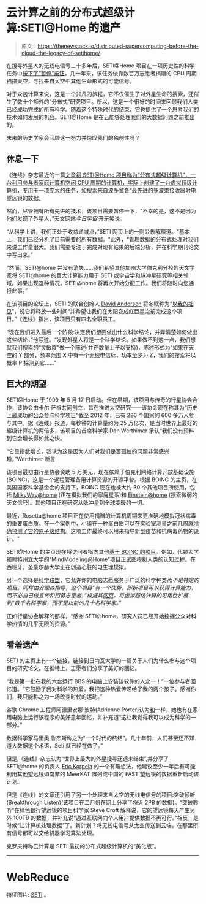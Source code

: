 # 云计算之前的分布式超级计算:SETI@Home 的遗产

> 原文：<https://thenewstack.io/distributed-supercomputing-before-the-cloud-the-legacy-of-setihome/>

在搜寻外星人的无线电信号二十多年后，SETI@Home 项目在一项历史性的科学任务中[按下了“暂停”按钮](https://setiathome.ssl.berkeley.edu/)，几十年来，该任务依靠数百万志愿者捐赠的 CPU 周期扫描天空，寻找来自太空中其他生命形式的可能信号。

对于众包计算来说，这是一个非凡的旅程，它不仅催生了对外星生命的搜索，还催生了数十个额外的“分布式”研究项目。所以，这是一个很好的时间来回顾我们人类已经成功完成的所有科学。随着这个特殊时代的结束，它也提供了一个思考我们的技术如何发展的机会。SETI@Home 是在云能够处理我们的大数据问题之前推出的。

未来的历史学家会回顾这一努力并惊叹我们的独创性吗？

## 休息一下

《连线》杂志最近的一篇[文章将 SETI@Home 项目称为“分布式超级计算机”，一台利用参与者家庭计算机空闲 CPU 周期的计算机，实际上创建了一台虚拟超级计算机，专用于一项庞大的任务，如搜索来自波多黎各“](https://www.wired.com/story/setihome-is-over-but-the-search-for-alien-life-continues/)[最先进的多波束接收器](https://www.planetary.org/explore/projects/seti/setihome.html)射电望远镜的数据。

然而，尽管拥有所有先进的技术，该项目需要暂停一下，“不幸的是，这不是因为他们发现了外星人，”天文网站*今日宇宙* 开玩笑说。

“从科学上讲，我们正处于收益递减点，”SETI 网页上的一则公告解释道。"基本上，我们已经分析了目前需要的所有数据。"此外，“管理数据的分布式处理对我们来说工作量很大。我们需要专注于完成对现有结果的后端分析，并在科学期刊论文中写出来。”

“然而，SETI@home 并没有消失……我们希望其他加州大学伯克利分校的天文学家将 SETI@home 的巨大计算能力用于 SETI 或宇宙学和脉冲星研究等相关领域。如果出现这种情况，SETI@home 将再次开始分配工作。我们将随时向您通报此事。”

在该项目的论坛上，SETI 的联合创始人 [David Anderson](https://seti.berkeley.edu/people/David.html) 将冬眠称为“[以我的拙见](https://setiathome.berkeley.edu/forum_thread.php?id=85311&postid=2036357#2036357)”，说它将释放一些时间“并希望让我们在太阳变成红巨星之前完成这个项目。”《连线》指出，该项目只有四名全职员工。

“现在我们进入最后一个阶段:决定我们想要做出什么科学结论，并弄清楚如何做出这些结论，”他写道。“发现外星人将是一个科学结论。如果做不到这一点，我们想就我们搜索的“灵敏度”做一个陈述(并在数量上予以支持)，陈述形式为“如果在天空的 Y 部分，频率范围 X 中有一个无线电信标，功率至少为 Z，我们的搜索将以概率 P 探测到它……”

## 巨大的期望

SETI@Home 于 1999 年 5 月 17 日启动。但在早期，该项目与传奇的行星协会合作，该协会由卡尔·萨根共同创立，旨在推进太空研究——该协会现在称其为“历史上最成功的[公众参与科学项目](https://www.planetary.org/explore/projects/seti/seti-at-home.html)”截至 2012 年，已有 226 个国家的 600 多万人参与其中。据《连线》报道，每秒钟的计算量约为 25 万亿次，是当时世界上最好的超级计算机的两倍多，该项目的首席科学家 Dan Werthimer 承认“我们没有预料到它会增长得如此之快。

“它呈指数增长，我认为这是因为人们对我们是否孤独的问题非常感兴趣，”Werthimer 断言

该项目最初由行星协会资助 5 万美元，现在依赖于伯克利网络计算开放基础设施(BOINC)，这是一个远程管理备用计算资源的开源平台。根据 BOINC 的主页，在美国国家科学基金会的支持下，BOINC 现在也被大约 30 个其他项目所使用，包括 [MilkyWay@home](https://milkyway.cs.rpi.edu/milkyway/) (正在模拟我们的家庭星系)和 [Einstein@home](https://einsteinathome.org/) (搜索微弱的天文信号)。其他项目正在研究从脉冲星到全球变暖的一切。

最近，Rosetta@home 项目正在使用捐赠的计算机周期来更准确地模拟冠状病毒的重要蛋白质。在一个案例中，[小组在一种蛋白质可以在实验室测量之前几周就准确预测了它的原子级结构](https://www.ipd.uw.edu/2020/02/rosettas-role-in-fighting-coronavirus/)。这项工作最终可以用来指导新型疫苗和抗病毒药物的设计。"

SETI@Home 的主页现在将访问者指向其他[基于 BOINC 的项目](https://boinc.berkeley.edu/projects.php)。例如，代顿大学和赖特州立大学的“MindModeling@Home”项目正试图模拟人类的认知过程。在西班牙，圣豪尔赫大学正在创造心脏的电生理模拟。

另一个选择是[科学联盟](https://scienceunited.org/)，它允许你的电脑志愿服务于广泛的科学种类*而不是特定的项目。同样由安德森指导，这个项目“有一个优势，即新项目可以获得计算能力，而不必自己做宣传和招募志愿者，”根据其[网页](https://scienceunited.org/su_about.php)，将虚拟超级计算的可用性扩展到“数千名科学家，而不是以前的几十名科学家。”*

正如行星协会解释的那样，“感谢 SETI@home，研究人员已经开始挖掘公众对科学热情的几乎无限的资源。”

## 看着遗产

SETI 的主页上有一个链接，链接到日内瓦大学的一篇关于人们为什么参与这个项目的研究论文。在推特上，志愿者们分享了美好的回忆。

“我是第一批在我的六台运行 BBS 的电脑上安装该软件的人之一！”一位参与者回忆道。“它鼓励了我对科学的热爱，我把这种热爱传递给了我的两个孩子。感谢你们，我只能称之为一场改变时代的运动。”

谷歌 Chrome 工程师阿德里安娜·波特(Adrienne Porter)认为[和](https://twitter.com/__apf__/status/1235092770873700352)一样，她也有在家用电脑上运行该程序的美好童年回忆，并补充道“这让我觉得我可以成为科学的一部分。”

数据科学家马里奥·鲁杰斯称之为“一个时代的终结”。几十年前，人们甚至还不知道大数据这个术语，Seti 就已经在做了。”

但是,《连线》杂志认为“世界上最大的外星搜寻还远未结束”,并分享了 SETI@home 的负责人 [Eric Korpela](https://seti.berkeley.edu/people/Eric.html) 的一个有趣想法，他建议至少一年后有可能利用其他望远镜如南非的 MeerKAT 阵列或中国的 FAST 望远镜的数据重新启动该计划。

但是《连线》的文章还引用了另一个处理来自太空的无线电信号的项目:突破倾听(Breakthrough Listen)(该项目在二月份[在网上分享了将近 2PB 的数据](https://breakthroughinitiatives.org/news/28))。“突破聆听”在绿色银行望远镜的项目科学家 Steve Croft 解释说，它的望远镜每天产生另外 100TB 的数据，并补充说“通过互联网向个人用户提供数据不再可行。”相反，是时候“让计算机处理数据”了。新计划？将无线电信号从太空传送到云端，在那里所有信号都可以交给机器学习算法处理。

克罗夫特称云计算是 SETI 最初的分布式超级计算机的“美化版”。

* * *

# WebReduce

特征图片: [SETI](https://twitter.com/BerkeleySETI/status/1234648658726928387) 。

<svg xmlns:xlink="http://www.w3.org/1999/xlink" viewBox="0 0 68 31" version="1.1"><title>Group</title> <desc>Created with Sketch.</desc></svg>